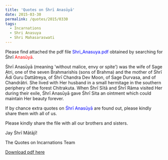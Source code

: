 ```yaml
---
title: 'Quotes on Śhrī Anasūyā'
date: 2015-03-30
permalink: /quotes/2015/0330
tags:
  - Incarnations
  - Shri Anasuya
  - Shri Mahasaraswati
---
```


Please find attached the pdf file <font color="blue">Shri_Anasuya.pdf</font> obtained by searching for Śhrī <font color="red">Anasūyā</font>.   

Śhrī Anasūyā (meaning 'without malice, envy or spite') was the wife of Sage Atri, one of the seven Brahmarishis (sons of Brahma) and the mother of Śhrī Ādi Guru Dattātreya, of Śhrī Chandra Dev Moon, of Sage Durvasa, and of Chandrātri. She lived with Her husband in a small hermitage in the southern periphery of the forest Chitrakuta. When Śhrī Sītā and Śhrī Rāma visited Her during their exile, Śhrī Anasūyā gave Śhrī Sita an ointment which could maintain Her beauty forever. 

If by chance extra quotes on <font color="blue">Śhrī Anasūyā</font> are found out, please kindly share them with all of us.  

Please kindly share the file with all our brothers and sisters.  

Jay Śhrī Mātājī!  

The Quotes on Incarnations Team  

[Download pdf here](http://seven-teams.github.io/files/Shri_Anasuya.pdf)